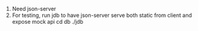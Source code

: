 1.  Need json-server
2.  For testing, run jdb to have json-server serve both static from client and expose mock api
    cd db
    ./jdb
